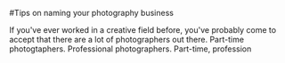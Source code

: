 #Tips on naming your photography business

If you've ever worked in a creative field before, you've probably come to accept that there are a lot of photographers out there. Part-time photogtaphers. Professional photographers. Part-time, profession